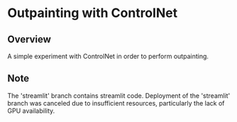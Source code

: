 # Outpainting with ControlNet

## Overview
A simple experiment with ControlNet in order to perform outpainting.

## Note
The 'streamlit' branch contains streamlit code. Deployment of the 'streamlit' branch was canceled due to insufficient resources, particularly the lack of GPU availability.
